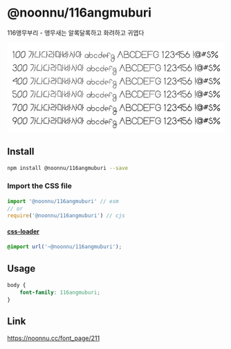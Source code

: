 # @noonnu/116angmuburi

116앵무부리 - 앵무새는 알록달록하고 화려하고 귀엽다

![example](./example.png)

## Install

```bash
npm install @noonnu/116angmuburi --save
```

### Import the CSS file

```js
import '@noonnu/116angmuburi' // esm
// or
require('@noonnu/116angmuburi') // cjs
```

#### [css-loader](https://github.com/webpack-contrib/css-loader)

```css
@import url('~@noonnu/116angmuburi');
```

## Usage

```css
body {
    font-family: 116angmuburi;
}
```

## Link

https://noonnu.cc/font_page/211
